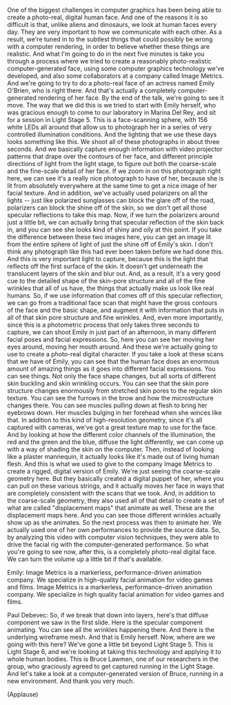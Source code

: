 
One of the biggest challenges in computer graphics
has been being able to create a photo-real,
digital human face.
And one of the reasons it is so difficult is that, unlike aliens and dinosaurs,
we look at human faces every day.
They are very important to how we communicate with each other.
As a result, we&#39;re tuned in to the subtlest things
that could possibly be wrong with a computer rendering,
in order to believe whether these things are realistic.
And what I&#39;m going to do in the next five minutes
is take you through a process
where we tried to create a reasonably photo-realistic computer-generated face,
using some computer graphics technology we&#39;ve developed,
and also some collaborators at a company called Image Metrics.
And we&#39;re going to try to do a photo-real face
of an actress named Emily O&#39;Brien, who is right there.
And that&#39;s actually a completely computer-generated rendering of her face.
By the end of the talk, we&#39;re going to see it move.
The way that we did this is we tried to start with Emily herself,
who was gracious enough to come to our laboratory
in Marina Del Rey, and sit for a session in Light Stage 5.
This is a face-scanning sphere, with 156 white LEDs all around
that allow us to photograph her
in a series of very controlled illumination conditions.
And the lighting that we use these days looks something like this.
We shoot all of these photographs in about three seconds.
And we basically capture enough information
with video projector patterns that drape over the contours of her face,
and different principle directions of light from the light stage,
to figure out both the coarse-scale
and the fine-scale detail of her face.
If we zoom in on this photograph right here,
we can see it&#39;s a really nice photograph to have of her,
because she is lit from absolutely everywhere at the same time
to get a nice image of her facial texture.
And in addition, we&#39;ve actually used polarizers on all the lights --
just like polarized sunglasses can block
the glare off of the road,
polarizers can block the shine off of the skin,
so we don&#39;t get all those specular reflections to take this map.
Now, if we turn the polarizers around just a little bit,
we can actually bring that specular reflection
of the skin back in,
and you can see she looks kind of shiny and oily at this point.
If you take the difference between these two images here,
you can get an image lit from the entire sphere of light
of just the shine off of Emily&#39;s skin.
I don&#39;t think any photograph like this had ever been taken
before we had done this.
And this is very important light to capture,
because this is the light that reflects off the first surface of the skin.
It doesn&#39;t get underneath the translucent
layers of the skin and blur out.
And, as a result, it&#39;s a very good cue
to the detailed shape of the skin-pore structure
and all of the fine wrinkles that all of us have,
the things that actually make us look like real humans.
So, if we use information that comes off of this specular reflection,
we can go from a traditional face scan
that might have the gross contours of the face and the basic shape,
and augment it with information
that puts in all of that skin pore structure and fine wrinkles.
And, even more importantly,
since this is a photometric process that only takes three seconds to capture,
we can shoot Emily
in just part of an afternoon,
in many different facial poses and facial expressions.
So, here you can see her moving her eyes around, moving her mouth around.
And these we&#39;re actually going to use to create a photo-real digital character.
If you take a look at these scans that we have of Emily,
you can see that the human face does an enormous amount of amazing things
as it goes into different facial expressions.
You can see things. Not only the face shape changes,
but all sorts of different skin buckling and skin wrinkling occurs.
You can see that the skin pore structure changes enormously
from stretched skin pores
to the regular skin texture.
You can see the furrows in the brow and how the microstructure changes there.
You can see muscles pulling down at flesh to bring her eyebrows down.
Her muscles bulging in her forehead when she winces like that.
In addition to this kind of high-resolution geometry,
since it&#39;s all captured with cameras, we&#39;ve got a great texture map to use for the face.
And by looking at how the different color channels of the illumination,
the red and the green and the blue,
diffuse the light differently,
we can come up with a way of shading the skin on the computer.
Then, instead of looking like a plaster mannequin,
it actually looks like it&#39;s made out of living human flesh.
And this is what we used
to give to the company Image Metrics
to create a rigged, digital version of Emily.
We&#39;re just seeing the coarse-scale geometry here.
But they basically created a digital puppet of her,
where you can pull on these various strings,
and it actually moves her face in ways that are
completely consistent with the scans that we took.
And, in addition to the coarse-scale geometry,
they also used all of that detail
to create a set of what are called &quot;displacement maps&quot;
that animate as well.
These are the displacement maps here.
And you can see those different wrinkles actually show up as she animates.
So the next process was then to animate her.
We actually used one of her own performances to provide the source data.
So, by analyzing this video with computer vision techniques,
they were able to drive the facial rig
with the computer-generated performance.
So what you&#39;re going to see now, after this,
is a completely photo-real digital face.
We can turn the volume up a little bit if that&#39;s available.

Emily: Image Metrics is a markerless, performance-driven animation company.
We specialize in high-quality facial animation
for video games and films.
Image Metrics is a markerless, performance-driven animation company.
We specialize in high quality facial animation
for video games and films.

Paul Debevec: So, if we break that down into layers, here&#39;s that diffuse component
we saw in the first slide.
Here is the specular component animating.
You can see all the wrinkles happening there.
And there is the underlying wireframe mesh.
And that is Emily herself.
Now, where are we going with this here?
We&#39;ve gone a little bit beyond Light Stage 5. This is Light Stage 6,
and we&#39;re looking at taking this technology
and applying it to whole human bodies.
This is Bruce Lawmen, one of our researchers in the group,
who graciously agreed to get captured running in the Light Stage.
And let&#39;s take a look at a computer-generated version
of Bruce, running in a new environment.
And thank you very much.

(Applause)

